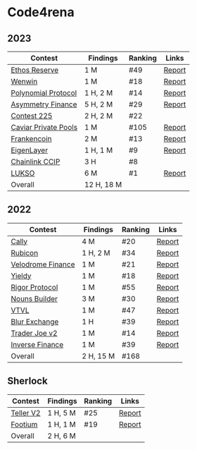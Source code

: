 # Code4rena

## 2023
| Contest | Findings | Ranking | Links |
| - | - | - | - |
| [Ethos Reserve](https://code4rena.com/contests/2023-02-ethos-reserve-contest) | 1 M | #49 | [Report](/code4rena/2023-02-ethos.md) |
| [Wenwin](https://code4rena.com/contests/2023-03-wenwin-contest) | 1 M | #18 | [Report](/code4rena/2023-03-wenwin.md) | 
| [Polynomial Protocol](https://code4rena.com/contests/2023-03-polynomial-protocol-contest) | 1 H, 2 M | #14 | [Report](/code4rena/2023-03-polynomial.md) | 
| [Asymmetry Finance](https://code4rena.com/contests/2023-03-asymmetry-contest) | 5 H, 2 M | #29 | [Report](/code4rena/2023-03-asymmetry.md) | 
| [Contest 225](https://code4rena.com/contests/2023-03-contest-225-contest) | 2 H, 2 M | #22 | |
| [Caviar Private Pools](https://code4rena.com/contests/2023-04-caviar-private-pools) | 1 M | #105 | [Report](/code4rena/2023-04-caviar.md) | 
| [Frankencoin](https://code4rena.com/contests/2023-04-frankencoin) | 2 M | #13 | [Report](/code4rena/2023-04-frankencoin.md) | 
| [EigenLayer](https://code4rena.com/contests/2023-04-eigenlayer-contest) | 1 H, 1 M | #9 | [Report](/code4rena/2023-04-eigenlayer.md) | 
| [Chainlink CCIP](https://code4rena.com/contests/2023-05-chainlink-cross-chain-services-ccip-and-arm-network) | 3 H | #8 | |
| [LUKSO](https://code4rena.com/contests/2023-06-lukso) | 6 M | #1 | [Report](/code4rena/2023-06-lukso.md) |
| Overall | 12 H, 18 M |  |  |

## 2022
| Contest | Findings | Ranking | Links |
| - | - | - | - |
| [Cally](https://code4rena.com/contests/2022-05-cally-contest) | 4 M | #20 | [Report](/code4rena/2022-05-cally.md) | 
| [Rubicon](https://code4rena.com/contests/2022-05-rubicon-contest) | 1 H, 2 M | #34 | [Report](/code4rena/2022-05-rubicon.md) | 
| [Velodrome Finance](https://code4rena.com/contests/2022-05-velodrome-finance-contest) | 1 M | #21 | [Report](/code4rena/2022-05-velodrome.md) | 
| [Yieldy](https://code4rena.com/contests/2022-06-yieldy-contest) | 1 M | #18 | [Report](/code4rena/2022-06-yieldy.md) | 
| [Rigor Protocol](https://code4rena.com/contests/2022-08-rigor-protocol-contest) | 1 M | #55 | [Report](/code4rena/2022-08-rigor.md) | 
| [Nouns Builder](https://code4rena.com/contests/2022-09-nouns-builder-contest) | 3 M | #30 | [Report](/code4rena/2022-09-nouns-builder.md) | 
| [VTVL](https://code4rena.com/contests/2022-09-vtvl-contest) | 1 M | #47 | [Report](/code4rena/2022-09-vtvl.md) | 
| [Blur Exchange](https://code4rena.com/contests/2022-10-blur-exchange-contest) | 1 H | #39 | [Report](/code4rena/2022-10-blur.md) 
| [Trader Joe v2](https://code4rena.com/contests/2022-10-trader-joe-v2-contest) | 1 M | #14 | [Report](/code4rena/2022-10-traderjoe.md) | 
| [Inverse Finance](https://code4rena.com/contests/2022-10-inverse-finance-contest) | 1 M | #39 | [Report](/code4rena/2022-10-inverse.md) | 
| Overall | 2 H, 15 M | #168 |  |

## Sherlock

| Contest | Findings | Ranking | Links |
| - | - | - | - |
| [Teller V2](https://app.sherlock.xyz/audits/contests/62) | 1 H, 5 M | #25 | [Report](/sherlock/2023-03-teller.md) |
| [Footium](https://app.sherlock.xyz/audits/contests/71) | 1 H, 1 M | #19 | [Report](/sherlock/2023-04-footium.md) |
| Overall | 2 H, 6 M | | | |